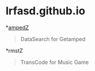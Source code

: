 # lrfasd.github.io

*[ampedZ](https://lrfasd.github.io/ampedZ)
>DataSearch for Getamped

*rmstZ
>TransCode for Music Game
